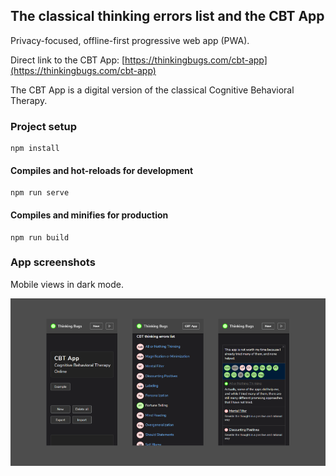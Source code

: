 ## The classical thinking errors list and the CBT App

Privacy-focused, offline-first progressive web app (PWA).

Direct link to the CBT App: [https://thinkingbugs.com/cbt-app](https://thinkingbugs.com/cbt-app)

The CBT App is a digital version of the classical Cognitive Behavioral Therapy.


### Project setup
```
npm install
```

#### Compiles and hot-reloads for development
```
npm run serve
```

#### Compiles and minifies for production
```
npm run build
```


### App screenshots

Mobile views in dark mode.

<img src="https://raw.githubusercontent.com/giekaton/thinking-bugs/master/public/img/screenshot-github-01.png" alt="Screenshot 01" width="700"/>
